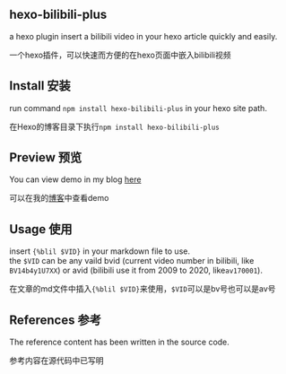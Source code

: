 ## hexo-bilibili-plus
a hexo plugin insert a bilibili video in your hexo article quickly and easily.  

一个hexo插件，可以快速而方便的在hexo页面中嵌入bilibili视频
## Install 安装
run command `npm install hexo-bilibili-plus` in your hexo site path.  

在Hexo的博客目录下执行`npm install hexo-bilibili-plus`
## Preview 预览
You can view demo in my blog [here](https://blog.pk5ls20.com/posts/111d57cd/#%E5%9C%A8Hexo-Fluid%E4%B8%AD%E4%B8%80%E9%94%AE%E6%8F%92%E5%85%A5Bilibili%E8%A7%86%E9%A2%91)  

可以在我的[博客](https://blog.pk5ls20.com/posts/111d57cd/#%E5%9C%A8Hexo-Fluid%E4%B8%AD%E4%B8%80%E9%94%AE%E6%8F%92%E5%85%A5Bilibili%E8%A7%86%E9%A2%91)中查看demo
## Usage 使用
insert `{%blil $VID}` in your markdown file to use.  
the `$VID` can be any vaild bvid (current video number in bilibili, like `BV14b4y1U7XX`) or avid (bilibili use it from 2009 to 2020, like`av170001`).  

在文章的md文件中插入`{%blil $VID}`来使用，`$VID`可以是bv号也可以是av号
## References 参考
The reference content has been written in the source code.  

参考内容在源代码中已写明
